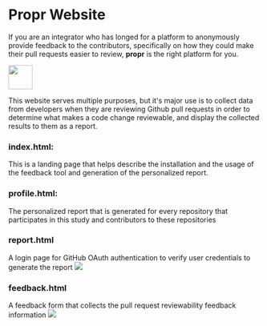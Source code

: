 # Propr Website
If you are an integrator who has longed for a platform to anonymously provide feedback to the contributors, specifically on how they could make their pull requests easier to review, **propr** is the right platform for you.

<img src="https://github.com/achyudhk/Propr-Website/blob/master/img/propr_logo_straight.pn" width="48">

This website serves multiple purposes, but it's major use is to collect data from developers when they are reviewing Github pull requests in order to determine what makes a code change reviewable, and display the collected results to them as a report.
### index.html:
This is a landing page that helps describe the installation and the usage of the feedback tool and generation of the personalized report.

### profile.html:
The personalized report that is generated for every repository that participates in this study and contributors to these repositories

### report.html
A login page for GitHub OAuth authentication to verify user credentials to generate the report
![](https://github.com/achyudhk/Propr-Website/blob/master/img/report.png)

### feedback.html
A feedback form that collects the pull request reviewability feedback information
![](https://github.com/achyudhk/Propr-Website/blob/master/img/form.png)
